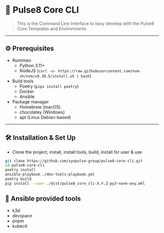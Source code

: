 # 🚀 Pulse8 Core CLI

> This is the Command Line Interface to easy develop with the Pulse8 Core Templates and Environments

---

## ⚙️ Prerequisites 

- Runtimes
  - Python 3.11+
  - NodeJS (`curl -o- https://raw.githubusercontent.com/nvm-sh/nvm/v0.39.5/install.sh | bash`)
- Build tools
  - Poetry (`pipx install poetry`)
  - Docker
  - Ansible
- Package manager
  - Homebrew (macOS) 
  - chocolatey (Windows) 
  - apt (Linux Debian-based)

---

## 🛠 Installation & Set Up

- Clone the project, install, install tools, build, install for user & use

```bash
git clone https://github.com/synpulse-group/pulse8-core-cli.git
cd pulse8-core-cli
poetry install
ansible-playbook ./dev-tools-playbook.yml
poetry build
pip install --user ./dist/pulse8_core_cli-X.Y.Z-py3-none-any.whl
```

## 💾 Ansible provided tools

- k3d
- devspace
- pnpm
- kubectl
